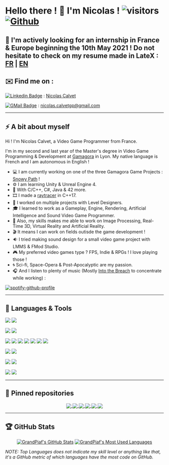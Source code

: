 # Hello there ! 👋 I'm Nicolas ! ![visitors](https://visitor-badge.laobi.icu/badge?page_id=grandpiaf.grandpiaf) [![Github](https://img.shields.io/github/followers/GrandPiaf?label=Followers&logo=Github)](https://github.com/GrandPiaf)

## 📄 I'm actively looking for an internship in France & Europe beginning the 10th May 2021 ! Do not hesitate to check on my resume made in LateX : [FR](french_resume.pdf) | [EN](english_resume.pdf)

## ✉️ Find me on :

[![Linkedin Badge](https://img.shields.io/badge/-LinkedIn-0e76a8?style=flat-square&logo=Linkedin&logoColor=white)](https://linkedin.com/in/nicolascalvet) : [Nicolas Calvet](https://www.linkedin.com/in/nicolascalvet/)

[![GMail Badge](https://img.shields.io/badge/-Gmail-red?style=flat-square&logo=Gmail&logoColor=white)](nicolas.calvetgp@gmail.com) : nicolas.calvetgp@gmail.com


<hr>

## ⚡️ A bit about myself

Hi ! I'm Nicolas Calvet, a Video Game Programmer from France.

I'm in my second and last year of the Master's degree in Video Game Programming & Development at [Gamagora](https://icom.univ-lyon2.fr/gamagora) in Lyon.
My native language is French and I am autonomous in English !

- 💻 I am currently working on one of the three Gamagora Game Projects : [Snowy Path](https://github.com/Snowy-Path/Snowy-Path) !
- ⚙️ I am learning Unity & Unreal Engine 4.
- 💾 With C/C++, C#, Java & 42 more.
- 🎞 I made a [raytracer](https://github.com/GrandPiaf/Raytracer) in C++17.
- 🧱 I worked on multiple projects with Level Designers.
- 🎓 I learned to work as a Gameplay, Engine, Rendering, Artificial Intelligence and Sound Video Game Programmer.
- 🔎 Also, my skills makes me able to work on Image Processing, Real-Time 3D, Virtual Reality and Artificial Reality.
- 🎬 It means I can work on fields outisde the game development !
- 🔉 I tried making sound design for a small video game project with LMMS & FMod Studio.
- 🎮 My preferred video games type ? FPS, Indie & RPGs ! I love playing those !
- 🌀 Sci-fi, Space-Opera & Post-Apocalyptic are my passion.
- 🎧 And I listen to plenty of music (Mostly [Into the Breach](https://open.spotify.com/album/5HaoWXvyhc7jFlPb0vCVfM) to concentrate while working) :

[![spotify-github-profile](https://spotify-github-profile.vercel.app/api/view?uid=111704723&cover_image=true&theme=default)](https://spotify-github-profile.vercel.app/api/view?uid=111704723&redirect=true)


<hr>

## 🔧 Languages & Tools

![](https://img.shields.io/badge/Code-C/C++-informational?style=for-the-badge&logo=c&logoColor=white&color=e38b19) ![](https://img.shields.io/badge/Code-CS-informational?style=for-the-badge&logo=c-sharp&logoColor=white&color=e38b19)

![](https://img.shields.io/badge/ENGINE-Unity-informational?style=for-the-badge&logo=unity&logoColor=white&color=004dba) ![](https://img.shields.io/badge/ENGINE-Unreal_Engine_4-informational?style=for-the-badge&logo=unreal-engine&logoColor=white&color=004dba)

![](https://img.shields.io/badge/API-OpenGL-informational?style=for-the-badge&logo=opengl&logoColor=white&color=6aa6f8) ![](https://img.shields.io/badge/API-GLM-informational?style=for-the-badge&logo=opengl&logoColor=white&color=6aa6f8) ![](https://img.shields.io/badge/API-SFML-informational?style=for-the-badge&logo=opengl&logoColor=white&color=6aa6f8) ![](https://img.shields.io/badge/API-GLFW-informational?style=for-the-badge&logo=opengl&logoColor=white&color=6aa6f8) ![](https://img.shields.io/badge/API-GLUT-informational?style=for-the-badge&logo=opengl&logoColor=white&color=6aa6f8) ![](https://img.shields.io/badge/API-GLAD-informational?style=for-the-badge&logo=opengl&logoColor=white&color=6aa6f8) ![](https://img.shields.io/badge/API-GLSS_HLSL-informational?style=for-the-badge&logo=opengl&logoColor=white&color=6aa6f8)

![](https://img.shields.io/badge/Tools-Git-informational?style=for-the-badge&logo=git&logoColor=white&color=14852a) ![](https://img.shields.io/badge/Tools-SourceTree-informational?style=for-the-badge&logo=git&logoColor=white&color=14852a)

![](https://img.shields.io/badge/Editor-Visual_Studio-informational?style=for-the-badge&logo=Visual-Studio&logoColor=white&color=59216e) ![](https://img.shields.io/badge/Editor-Sublime_Text-informational?style=for-the-badge&logo=sublime-text&logoColor=white&color=59216e)

![](https://img.shields.io/badge/OS-Linux-informational?style=for-the-badge&logo=linux&logoColor=white&color=169e95) ![](https://img.shields.io/badge/OS-Windows-informational?style=for-the-badge&logo=windows&logoColor=white&color=169e95)



<hr>

## 💽 Pinned repositories

<p align="center">
    <a href="https://github.com/Snowy-Path/Snowy-Path">
        <img align="center" src="https://github-readme-stats.vercel.app/api/pin/?username=Snowy-Path&repo=Snowy-Path&show_owner=true&theme=radical" />
    </a>
    <a href="https://github.com/grandpiaf/raytracer">
        <img align="center" src="https://github-readme-stats.vercel.app/api/pin/?username=grandpiaf&repo=raytracer&show_owner=true&theme=radical" />
    </a>
    <a href="https://github.com/grandpiaf/Biome-and-Vegetation-PCG">
        <img align="center" src="https://github-readme-stats.vercel.app/api/pin/?username=grandpiaf&repo=Biome-and-Vegetation-PCG&show_owner=true&theme=radical" />
    </a>
    <a href="https://github.com/grandpiaf/guigamebou">
        <img align="center" src="https://github-readme-stats.vercel.app/api/pin/?username=grandpiaf&repo=guigamebou&show_owner=true&theme=radical" />
    </a>
    <a href="https://github.com/grandpiaf/WProject">
        <img align="center" src="https://github-readme-stats.vercel.app/api/pin/?username=grandpiaf&repo=WProject&show_owner=true&theme=radical" />
    </a>
    <a href="https://github.com/grandpiaf/Gamagora_AnimationSimulation">
        <img align="center" src="https://github-readme-stats.vercel.app/api/pin/?username=grandpiaf&repo=Gamagora_AnimationSimulation&show_owner=true&theme=radical" />
    </a>
</p>



<hr>

## 🏆 GitHub Stats

<p align="center">
    <a href="https://github.com/GrandPiaf"><img align="center" src="https://github-readme-stats.vercel.app/api?username=grandpiaf&count_private=true&show_icons=true&theme=radical" alt="GrandPiaf's GitHub Stats" /></a>
    <a href="https://github.com/GrandPiaf"><img align="center" src="https://github-readme-stats.vercel.app/api/top-langs/?username=grandpiaf&hide=shaderlab&langs_count=5&layout=compact&theme=radical" alt="GrandPiaf's Most Used Languages" /></a>
</p>

*NOTE: Top Languages does not indicate my skill level or anything like that, it's a GitHub metric of which languages have the most code on GitHub.*

